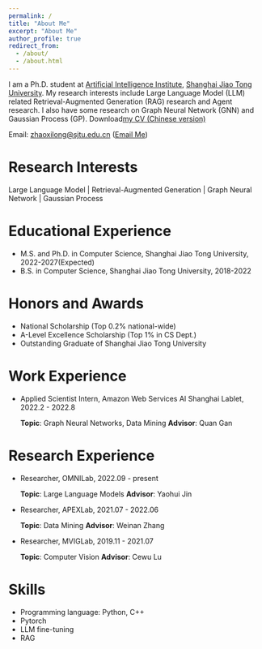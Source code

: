 ```yaml
---
permalink: /
title: "About Me"
excerpt: "About Me"
author_profile: true
redirect_from: 
  - /about/
  - /about.html
---
```



I am a Ph.D. student at [Artificial Intelligence Institute](https://ai.sjtu.edu.cn/), [Shanghai Jiao Tong University](https://www.sjtu.edu.cn/). My research interests include Large Language Model (LLM) related Retrieval-Augmented Generation (RAG) research and Agent research. I also have some research on Graph Neural Network (GNN) and Gaussian Process (GP). Download[my CV (Chinese version)](../files/2023_1226_CV.pdf)

<!-- You can find my CV here:[Xilong Zhao's Curriculum Vitae](../assets/) -->
Email: zhaoxilong@sjtu.edu.cn ([Email Me](mailto:zhaoxilong@sjtu.edu.cn))

Research Interests
======
Large Language Model | Retrieval-Augmented Generation |  Graph Neural Network | Gaussian Process

Educational Experience
======
* M.S. and Ph.D. in Computer Science, Shanghai Jiao Tong University, 2022-2027(Expected)  
* B.S. in Computer Science, Shanghai Jiao Tong University, 2018-2022 


Honors and Awards
======
* National Scholarship (Top 0.2% national-wide)
* A-Level Excellence Scholarship (Top 1% in CS Dept.)
* Outstanding Graduate of Shanghai Jiao Tong University

Work Experience
======
* Applied Scientist Intern, Amazon Web Services AI Shanghai Lablet, 2022.2 - 2022.8
  
   **Topic**: Graph Neural Networks, Data Mining       **Advisor**: Quan Gan     

Research Experience
======
* Researcher, OMNILab, 2022.09 - present
  
   **Topic**: Large Language Models **Advisor**: Yaohui Jin
  
   
* Researcher, APEXLab, 2021.07 - 2022.06
  
   **Topic**:  Data Mining  **Advisor**: Weinan Zhang
  
  
* Researcher, MVIGLab, 2019.11 - 2021.07
  
   **Topic**: Computer Vision **Advisor**: Cewu Lu
  
   

  
Skills
======
* Programming language: Python, C++
* Pytorch
* LLM fine-tuning
* RAG

